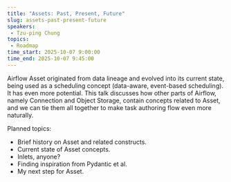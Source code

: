 ```yaml
---
title: "Assets: Past, Present, Future"
slug: assets-past-present-future
speakers:
 - Tzu-ping Chung
topics:
 - Roadmap
time_start: 2025-10-07 9:00:00
time_end: 2025-10-07 9:45:00
---
```


Airflow Asset originated from data lineage and evolved into its current state, being used as a scheduling concept (data-aware, event-based scheduling). It has even more potential. This talk discusses how other parts of Airflow, namely Connection and Object Storage, contain concepts related to Asset, and we can tie them all together to make task authoring flow even more naturally.

Planned topics:

- Brief history on Asset and related constructs.
- Current state of Asset concepts.
- Inlets, anyone?
- Finding inspiration from Pydantic et al.
- My next step for Asset.
